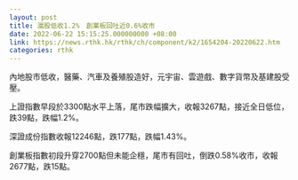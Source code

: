 ```yaml
---
layout: post
title: 滬股低收1.2%　創業板回吐近0.6%收市
date: 2022-06-22 15:15:25.000000000 +08:00
link: https://news.rthk.hk/rthk/ch/component/k2/1654204-20220622.htm
categories: rthk
---
```


內地股市低收，醫藥、汽車及養殖股造好，元宇宙、雲遊戲、數字貨幣及基建股受壓。

上證指數早段於3300點水平上落，尾市跌幅擴大，收報3267點，接近全日低位，跌39點，跌幅1.2%。

深證成份指數收報12246點，跌177點，跌幅1.43%。

創業板指數初段升穿2700點但未能企穩，尾市有回吐，倒跌0.58%收市，收報2677點，跌15點。

